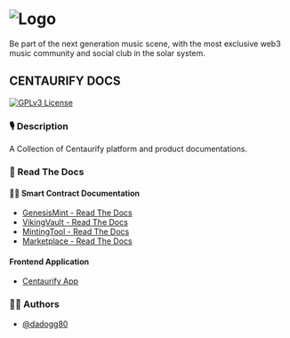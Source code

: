 # ![Logo](https://www.centaurify.com/_next/image?url=%2Fimg%2Flogo%2Fcentaurify-logo.svg&w=1920&q=75)  

Be part of the next generation music scene, with the most exclusive web3 music community and social club in the solar system.

## CENTAURIFY DOCS

[![GPLv3 License](https://img.shields.io/badge/License-GPL%20v3-yellow.svg)](https://opensource.org/licenses/)

### 🎙 Description

A Collection of Centaurify platform and product documentations.


### 📖 Read The Docs


#### 👨‍💻 Smart Contract Documentation

- [GenesisMint - Read The Docs](/GenesisMint/README.md)
- [VikingVault - Read The Docs](VikingVault/README.md)
- [MintingTool - Read The Docs](MintingTool/CentBase721BETA_readthedocs.md)
- [Marketplace - Read The Docs](MarketPlace/README.md)

#### Frontend Application

- [Centaurify App](/)


### 🧑‍⚖️ Authors

- [@dadogg80](https://www.github.com/dadogg80)

